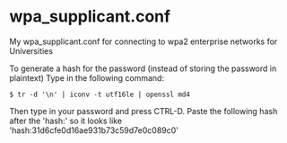# wpa_supplicant.conf

My wpa_supplicant.conf for connecting to wpa2 enterprise networks for Universities

To generate a hash for the password (instead of storing the password in plaintext)
Type in the following command:

```shell
$ tr -d '\n' | iconv -t utf16le | openssl md4
```
Then type in your password and press CTRL-D.
Paste the following hash after the 'hash:' so it looks like 'hash:31d6cfe0d16ae931b73c59d7e0c089c0'
